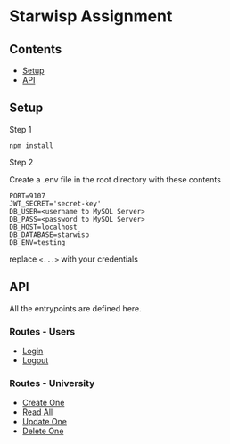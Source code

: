 # Starwisp Assignment

## Contents

- [Setup](#setup)
- [API](#api)

## Setup

Step 1

`npm install`

Step 2

Create a .env file in the root directory with these contents

```
PORT=9107
JWT_SECRET='secret-key'
DB_USER=<username to MySQL Server>
DB_PASS=<password to MySQL Server>
DB_HOST=localhost
DB_DATABASE=starwisp
DB_ENV=testing
```

replace `<...>` with your credentials

## API

All the entrypoints are defined here.

### Routes - Users

-   [Login](https://github.com/dsp9107/Starwisp-Assignment/blob/master/documentation/user-routes.md#login)
-   [Logout](https://github.com/dsp9107/Starwisp-Assignment/blob/master/documentation/user-routes.md#logout)

### Routes - University

-   [Create One](https://github.com/dsp9107/Starwisp-Assignment/blob/master/documentation/university-routes.md#create-one)
-   [Read All](https://github.com/dsp9107/Starwisp-Assignment/blob/master/documentation/university-routes.md#read-all)
-   [Update One](https://github.com/dsp9107/Starwisp-Assignment/blob/master/documentation/university-routes.md#update-one)
-   [Delete One](https://github.com/dsp9107/Starwisp-Assignment/blob/master/documentation/university-routes.md#delete-one)
